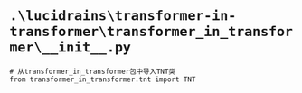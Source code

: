 # `.\lucidrains\transformer-in-transformer\transformer_in_transformer\__init__.py`

```
# 从transformer_in_transformer包中导入TNT类
from transformer_in_transformer.tnt import TNT
```
